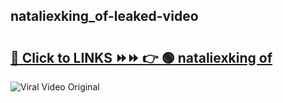 
 ## nataliexking_of-leaked-video 

# <h2><a href="https://clipsfans.com/nataliexking_of&ref=git">🔗 Click to LINKS ⏩⏩ 👉 🟢 nataliexking of </a></h2>

<a href="https://clipsfans.com/nataliexking_of&ref=git" rel="nofollow" data-target="animated-image.originalLink"><img src="https://i.ibb.co.com/xMMVF88/686577567.gif" alt="Viral Video Original" style="max-width: 100%; display: inline-block;" data-target="animated-image.originalImage"></a>
